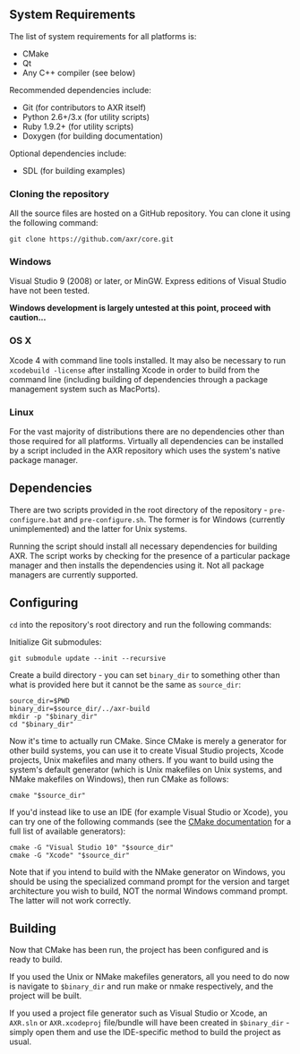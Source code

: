 ## System Requirements

The list of system requirements for all platforms is:

- CMake
- Qt
- Any C++ compiler (see below)

Recommended dependencies include:

- Git (for contributors to AXR itself)
- Python 2.6+/3.x (for utility scripts)
- Ruby 1.9.2+ (for utility scripts)
- Doxygen (for building documentation)

Optional dependencies include:

- SDL (for building examples)

### Cloning the repository

All the source files are hosted on a GitHub repository. You can clone it using
the following command:

	git clone https://github.com/axr/core.git

### Windows

Visual Studio 9 (2008) or later, or MinGW. Express editions of Visual Studio
have not been tested.

**Windows development is largely untested at this point, proceed with
caution...**

### OS X

Xcode 4 with command line tools installed. It may also be necessary to run
`xcodebuild -license` after installing Xcode in order to build from the command
line (including building of dependencies through a package management system
such as MacPorts).

### Linux

For the vast majority of distributions there are no dependencies other than
those required for all platforms. Virtually all dependencies can be installed by
a script included in the AXR repository which uses the system's native package
manager.

## Dependencies

There are two scripts provided in the root directory of the
repository - `pre-configure.bat` and `pre-configure.sh`. The former is for
Windows (currently unimplemented) and the latter for Unix systems.

Running the script should install all necessary dependencies for building AXR.
The script works by checking for the presence of a particular package manager
and then installs the dependencies using it. Not all package managers are
currently supported.

## Configuring

`cd` into the repository's root directory and run the following commands:

Initialize Git submodules:


	git submodule update --init --recursive

Create a build directory - you can set `binary_dir` to something other than
what is provided here but it cannot be the same as `source_dir`:

	source_dir=$PWD
	binary_dir=$source_dir/../axr-build
	mkdir -p "$binary_dir"
	cd "$binary_dir"

Now it's time to actually run CMake. Since CMake is merely a generator for other
build systems, you can use it to create Visual Studio projects, Xcode projects,
Unix makefiles and many others. If you want to build using the system's default
generator (which is Unix makefiles on Unix systems, and NMake makefiles on
Windows), then run CMake as follows:

	cmake "$source_dir"

If you'd instead like to use an IDE (for example Visual Studio or Xcode), you
can try one of the following commands (see the [CMake documentation](http://www.cmake.org/cmake/help/v2.8.9/cmake.html#section_Generators)
for a full list of available generators):

	cmake -G "Visual Studio 10" "$source_dir"
	cmake -G "Xcode" "$source_dir"

Note that if you intend to build with the NMake generator on Windows, you should
be using the specialized command prompt for the version and target architecture
you wish to build, NOT the normal Windows command prompt. The latter will not
work correctly.

## Building

Now that CMake has been run, the project has been configured and is ready to
build.

If you used the Unix or NMake makefiles generators, all you need to do now is
navigate to `$binary_dir` and run make or nmake respectively, and the project
will be built.

If you used a project file generator such as Visual Studio or Xcode, an
`AXR.sln` or `AXR.xcodeproj` file/bundle will have been created in
`$binary_dir` - simply open them and use the IDE-specific method to build the
project as usual.
